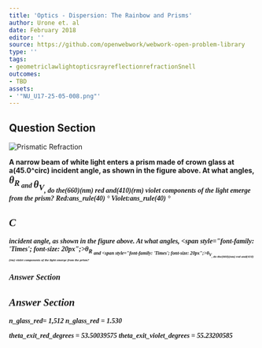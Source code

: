 ```yaml
---
title: 'Optics - Dispersion: The Rainbow and Prisms'
author: Urone et. al
date: February 2018
editor: ''
source: https://github.com/openwebwork/webwork-open-problem-library
type: ''
tags:
- geometriclawlightopticsrayreflectionrefractionSnell
outcomes:
- TBD
assets:
- '"NU_U17-25-05-008.png"'
---
```


## Question Section 

![Prismatic Refraction]("NU_U17-25-05-008.png")

<b>
A narrow beam of white light enters a prism made of crown glass at a(45.0^circ) incident angle, as shown in the figure above. At what angles, <span style="font-family: 'Times'; font-size: 20px";><i>&theta;<i><sub>R<sub><span> and <span style="font-family: 'Times'; font-size: 20px";><i>&theta;<i><sub>V<sub><span>, do the(660)(nm) red and(410)(rm) violet components of the light emerge from the prism?
Red:ans_rule(40) &#176;
Violet:ans_rule(40) &#176;

## C
incident angle, as shown in the figure above. At what angles, <span style="font-family: 'Times'; font-size: 20px";><i>&theta;<i><sub>R<sub><span> and <span style="font-family: 'Times'; font-size: 20px";><i>&theta;<i><sub>V<sub><span>, do the(660)(nm) red and(410)(rm) violet components of the light emerge from the prism?
### Answer Section


## Answer Section

n_glass_red= 1,512
n_glass_red = 1.530

theta_exit_red_degrees = 53.50039575
theta_exit_violet_degrees = 55.23200585